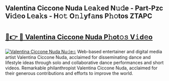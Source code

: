## Valentina Ciccone Nuda L𝚎a𝚔ed N𝚞𝚍e - Part-Pzc Vi𝚍𝚎o L𝚎a𝚔s - H𝚘𝚝 O𝚗𝚕yf𝚊ns P𝚑𝚘tos ZTAPC

# <h2><a href="http://kf8nm0.oniu.top/?m=Valentina+Ciccone+Nuda">🔗👉 🔴 Valentina Ciccone Nuda P𝚑ot𝚘𝚜 V𝚒d𝚎o</a></h2>

[![Valentina Ciccone Nuda Nu𝚍e𝚜](https://i.imgur.com/0qMVB7G.gif)](http://kf8nm0.oniu.top/?m=Valentina+Ciccone+Nuda)
Web-based entertainer and digital media artist Valentina Ciccone Nuda, acclaimed for disseminating dance and lifestyle ideas through solo and collaborative dance performances and short videos. Remarkable philanthropist Valentina Ciccone Nuda, acclaimed for their generous contributions and efforts to improve the world.  
